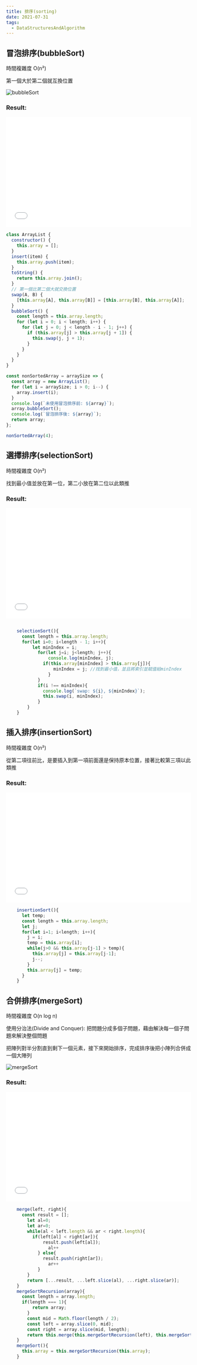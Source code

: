 ```yaml
---
title: 排序(sorting)
date: 2021-07-31
tags:
  - DataStructuresAndAlgorithm
---
```


## 冒泡排序(bubbleSort)

時間複雜度 O(n²)

第一個大於第二個就互換位置

![bubbleSort](https://i.imgur.com/2lwNOmz.gif)

### Result:

<iframe width="100%" height="300" src="//jsfiddle.net/Chris_Walter/n68cbrdh/59/embedded/js,result/dark/" allowfullscreen="allowfullscreen" allowpaymentrequest frameborder="0"></iframe>

```javascript
class ArrayList {
  constructor() {
    this.array = [];
  }
  insert(item) {
    this.array.push(item);
  }
  toString() {
    return this.array.join();
  }
  // 第一個比第二個大就交換位置
  swap(A, B) {
    [this.array[A], this.array[B]] = [this.array[B], this.array[A]];
  }
  bubbleSort() {
    const length = this.array.length;
    for (let i = 0; i < length; i++) {
      for (let j = 0; j < length - i - 1; j++) {
        if (this.array[j] > this.array[j + 1]) {
          this.swap(j, j + 1);
        }
      }
    }
  }
}

const nonSortedArray = arraySize => {
  const array = new ArrayList();
  for (let i = arraySize; i > 0; i--) {
    array.insert(i);
  }
  console.log(`未使用冒泡排序前: ${array}`);
  array.bubbleSort();
  console.log(`冒泡排序後: ${array}`);
  return array;
};

nonSortedArray(4);
```

## 選擇排序(selectionSort)

時間複雜度 O(n²)

找到最小值並放在第一位，第二小放在第二位以此類推

### Result:

<iframe width="100%" height="300" src="//jsfiddle.net/Chris_Walter/59s1g6vu/38/embedded/js,result/dark/" allowfullscreen="allowfullscreen" allowpaymentrequest frameborder="0"></iframe>

```javascript

	selectionSort(){
	  const length = this.array.length;
	  for(let i=0; i<length - 1; i++){
		  let minIndex = i;
			for(let j=i; j<length; j++){
				console.log(minIndex, j);
			  if(this.array[minIndex] > this.array[j]){
				  minIndex = j; //找到最小值，並且將索引並賦值給minIndex
				}
			}
			if(i !== minIndex){
			  console.log(`swap: ${i}, ${minIndex}`);
			  this.swap(i, minIndex);
			}
		}
	}

```

## 插入排序(insertionSort)

時間複雜度 O(n²)

從第二項往前比，是要插入到第一項前面還是保持原本位置，接著比較第三項以此類推

### Result:

<iframe width="100%" height="300" src="//jsfiddle.net/Chris_Walter/qngrLox4/43/embedded/js,result/dark/" allowfullscreen="allowfullscreen" allowpaymentrequest frameborder="0"></iframe>

```javascript
	insertionSort(){
	  let temp;
	  const length = this.array.length;
	  let j;
	  for(let i=1; i<length; i++){
	    j = i;
		temp = this.array[i];
		while(j>0 && this.array[j-1] > temp){
		  this.array[j] = this.array[j-1];
		  j--;
		}
		this.array[j] = temp;
	  }
	}
```

## 合併排序(mergeSort)

時間複雜度 O(n log n)

使用分治法(Divide and Conquer): 把問題分成多個子問題，藉由解決每一個子問題來解決整個問題

把陣列對半分割直到剩下一個元素，接下來開始排序，完成排序後把小陣列合併成一個大陣列

![mergeSort](https://i.imgur.com/L2JN5fl.png)

### Result:

<iframe width="100%" height="300" src="//jsfiddle.net/Chris_Walter/8jtcvsz2/117/embedded/js,result/dark/" allowfullscreen="allowfullscreen" allowpaymentrequest frameborder="0"></iframe>

```javascript
	merge(left, right){
	  const result = [];
		let al=0;
		let ar=0;
		while(al < left.length && ar < right.length){
		  if(left[al] < right[ar]){
			  result.push(left[al]);
				al++
			} else{
			  result.push(right[ar]);
				ar++
			}
		}
		return [...result, ...left.slice(al), ...right.slice(ar)];
	}
	mergeSortRecursion(array){
	  const length = array.length;
	  if(length === 1){
		  return array;
		}
		const mid = Math.floor(length / 2);
		const left = array.slice(0, mid);
		const right = array.slice(mid, length);
		return this.merge(this.mergeSortRecursion(left), this.mergeSortRecursion(right));
	}
	mergeSort(){
	  this.array = this.mergeSortRecursion(this.array);
	}
```
